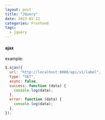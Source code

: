 ```yaml
---
layout: post
title: "JQuery"
date: 2023-02-22
categories: Frontend
tags:
  - jquery
---
```


#### ajax

example:

```javascript
$.ajax({
  url: "http://localhost:8080/api/v1/label",
  type: "GET",
  async: false,
  success: function (data) {
    console.log(data);
  },
  error: function (data) {
    console.log(data);
  },
});
```
